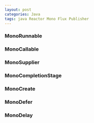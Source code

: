 ```yaml
---
layout: post
categories: Java
tags: java Reactor Mono Flux Publisher
---
```




### MonoRunnable

### MonoCallable

### MonoSupplier

### MonoCompletionStage

### MonoCreate

### MonoDefer

### MonoDelay